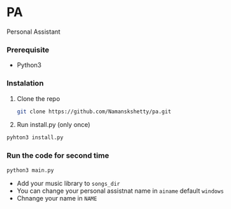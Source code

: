 # PA
Personal Assistant
### Prerequisite
* Python3

### Instalation
1. Clone the repo
   ```sh
   git clone https://github.com/Namanskshetty/pa.git
   ```
2. Run install.py (only once)
  ```sh
  pyhton3 install.py
  ```

   
### Run the code for second time
   ```sh
   python3 main.py
   ```

* Add your music library to `songs_dir`
* You can change your personal assistnat name in `ainame` default `windows`
* Chnange your name in `NAME`
